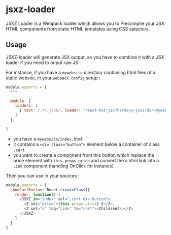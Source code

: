 # jsxz-loader

JSXZ Loader is a Webpack loader which allows you to Precompile your JSX HTML
components from static HTML templates using CSS selectors.

## Usage

JSXZ-loader will generate JSX output, so you have to combine it with a JSX
loader if you need to ouput raw JS :

For instance, if you have a `mywebsite` directory containing html
files of a static website, in your `webpack.config` setup :

```javascript
module.exports = {
  ***

  module: {
    loaders: [
      { test: /.*\.jsx$/, loader: "react-hot!jsx?harmony!jsxz?dir=mywebsite" }
    ]
  },

}
```

- you have a `mywebsite/index.html`
- it contains a `<div class="button">` element below a container of class `.cart`
- you want to create a component from this button which replace the
  price element with `this.props.price` and convert the `a` html link
  into a `Link` component (handling OnClick for instance)

Then you can use in your sources : 

```javascript
module.exports = {
  showCartButton: React.createClass({
    render: function() {
      <JSXZ in="index" sel=".cart div.button">
        <Z sel="price">{this.props.price} €</Z>,
        <Z sel="a" tag="Link" to="cart"><ChildrenZ/></Z>
      </JSXZ>
    }
  }
}
```
